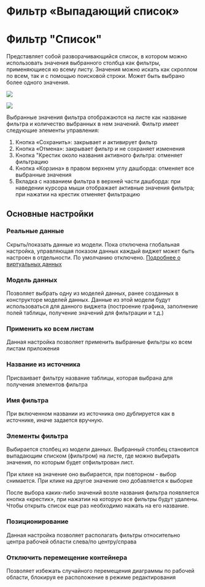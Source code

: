 # Фильтр «Выпадающий список»

# Фильтр "Список"

Представляет собой разворачивающийся список, в котором можно использовать значения выбранного столбца как фильтры, применяющиеся ко всему листу. Значения можно искать как скроллом по всем, так и с помощью поисковой строки. Может быть выбрано более одного значения.

[![](https://book.winsolutions.ru/uploads/images/gallery/2023-06/scaled-1680-/image-1687123128723.png)](https://book.winsolutions.ru/uploads/images/gallery/2023-06/image-1687123128723.png)

[![](https://book.winsolutions.ru/uploads/images/gallery/2023-06/scaled-1680-/image-1687123150090.png)](https://book.winsolutions.ru/uploads/images/gallery/2023-06/image-1687123150090.png)

Выбранные значения фильтра отображаются на листе как название фильтра и количество выбранных в нем значений. Фильтр имеет следующие элементы управления:

1. Кнопка «Сохранить»: закрывает и активирует фильтр
2. Кнопка «Отмена»: закрывает фильтр и не сохраняет изменения
3. Кнопка "Крестик около названия активного фильтра: отменяет фильтрацию
4. Кнопка «Корзина» в правом верхнем углу дашборда: отменяет все выбранные значения
5. Вкладка с названием фильтра в верхней части дашборда: при наведении курсора мыши отображает активные значения фильтра; при нажатии на крестик отменяет фильтрацию

## Основные настройки

### Реальные данные

Скрыть/показать данные из модели. Пока отключена глобальная настройка, управляющая показом данных каждый виджет может быть настроен в отдельности. По умолчанию отключено. [Подробнее о виртуальных данных](https://book.winsolutions.ru/books/rukovodstvo-polzovatelia/page/virtualnye-dannye)

### Модель данных

Позволяет выбрать одну из моделей данных, ранее созданных в конструкторе моделей данных. Данные из этой модели будут использоваться для данного виджета (построение графика, заполнение полей таблицы, получение значений для фильтрации и т.д.)

### Применить ко всем листам

Данная настройка позволяет применить выбранные фильтры ко всем листам приложения

### Название из источника

Присваивает фильтру название таблицы, которая выбрана для получения элементов фильтра

### Имя фильтра

При включенном названии из источника оно дублируется как в источнике, иначе задается вручную.

### Элементы фильтра

Выбирается столбец из модели данных. Выбранный столбец становится выпадающим списком (фильтром) на листе, где можно выбирать значения, по которым будет отфильтрован лист.

При клике на значение оно выбирается, при повторном - выбор снимается. При клике на другое значение оно добавляется к выборке

После выбора каких-либо значений возле названия фильтра появляется кнопка «крестик», при нажатии на которую все фильтры будут удалены. Чтобы открыть список еще раз необходимо нажать на его название.

### Позиционирование

Данная настройка позволяет располагать фильтры относительно центра рабочей области слева/по центру/справа

### Отключить перемещение контейнера

Позволяет избежать случайного перемещения диаграммы по рабочей области, блокируя ее расположение в режиме редактирования